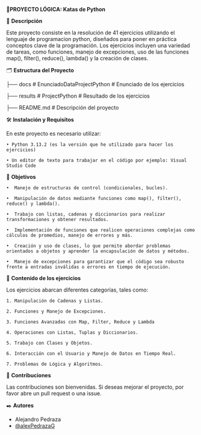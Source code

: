 🚀**PROYECTO LÓGICA: Katas de Python**

📌 **Descripción**

Este proyecto consiste en la resolución de 41 ejercicios utilizando el lenguaje de programacion python, diseñados para poner en práctica conceptos clave de la programación. Los ejercicios incluyen una variedad de tareas, como funciones, manejo de excepciones, uso de las funciones map(), filter(), reduce(), lambda() y la creación de clases.


🗂️ **Estructura del Proyecto**

├── docs # EnunciadoDataProjectPython # Enunciado de los ejercicios

├── results # ProjectPython # Resultado de los ejercicios 

├── README.md # Descripción del proyecto



🛠️ **Instalación y Requisitos**

En este proyecto es necesario utilizar:

    • Python 3.13.2 (es la versión que he utilizado para hacer los ejercicios)
    
    • Un editor de texto para trabajar en el código por ejemplo: Visual Studio Code
	
    
🎯 **Objetivos**

    •  Manejo de estructuras de control (condicionales, bucles).
	
    •  Manipulación de datos mediante funciones como map(), filter(), reduce() y lambda().

    •  Trabajo con listas, cadenas y diccionarios para realizar transformaciones y obtener resultados.

    •  Implementación de funciones que realicen operaciones complejas como cálculos de promedios, manejo de errores y más.

    •  Creación y uso de clases, lo que permite abordar problemas orientados a objetos y aprender la encapsulación de datos y métodos.

    •  Manejo de excepciones para garantizar que el código sea robusto frente a entradas inválidas o errores en tiempo de ejecución.
    


📝 **Contenido de los ejercicios**

Los ejercicios abarcan diferentes categorías, tales como:

    1. Manipulación de Cadenas y Listas.
    
    2. Funciones y Manejo de Excepciones.
    
    3. Funciones Avanzadas con Map, Filter, Reduce y Lambda
    
    4. Operaciones con Listas, Tuplas y Diccionarios.
    
    5. Trabajo con Clases y Objetos.
	    
	6. Interacción con el Usuario y Manejo de Datos en Tiempo Real.

	7. Problemas de Lógica y Algoritmos.
    


🤝 **Contribuciones**

Las contribuciones son bienvenidas. Si deseas mejorar el proyecto, por favor
abre un pull request o una issue.


✒️ **Autores**

- Alejandro Pedraza
- [@alexPedrazaG](https://github.com/alexPedrazaG/Proyecto_Logica.git)
